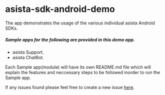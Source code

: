 # asista-sdk-android-demo
The app demonstrates the usage of the various individual asista Android SDKs.


##### Sample apps for the following are provided in this demo app.
- asista Support.
- asista ChatBot.

Each Sample app(module) will have its own README.md file which will explain the features and neccessary steps to be followed inorder to run the Sample app.

If any issues found please feel free to create a new issue [here](https://github.com/cherrylabstech/asista-sdk-android-demo/issues).
